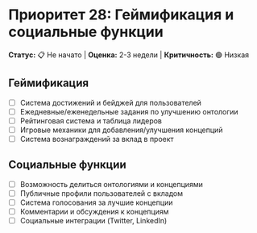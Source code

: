 # Приоритет 28: Геймификация и социальные функции

**Статус:** 📋 Не начато | **Оценка:** 2-3 недели | **Критичность:** 🟢 Низкая

## Геймификация
- [ ] Система достижений и бейджей для пользователей
- [ ] Ежедневные/еженедельные задания по улучшению онтологии
- [ ] Рейтинговая система и таблица лидеров
- [ ] Игровые механики для добавления/улучшения концепций
- [ ] Система вознаграждений за вклад в проект

## Социальные функции
- [ ] Возможность делиться онтологиями и концепциями
- [ ] Публичные профили пользователей с вкладом
- [ ] Система голосования за лучшие концепции
- [ ] Комментарии и обсуждения к концепциям
- [ ] Социальные интеграции (Twitter, LinkedIn)